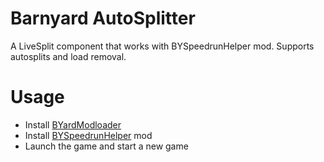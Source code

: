 # Barnyard AutoSplitter

A LiveSplit component that works with BYSpeedrunHelper mod. Supports autosplits and load removal.

# Usage
- Install [BYardModloader](https://github.com/InfiniteC0re/OpenBarnyard)
- Install [BYSpeedrunHelper](https://github.com/InfiniteC0re/OpenBarnyard) mod
- Launch the game and start a new game
